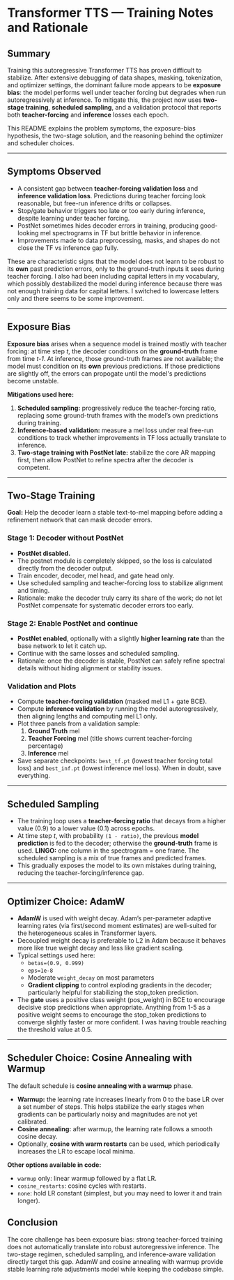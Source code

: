 # Transformer TTS — Training Notes and Rationale

## Summary
Training this autoregressive Transformer TTS has proven difficult to stabilize. After extensive debugging of data shapes, masking, tokenization, and optimizer settings, the dominant failure mode appears to be **exposure bias**: the model performs well under teacher forcing but degrades when run autoregressively at inference. To mitigate this, the project now uses **two-stage training**, **scheduled sampling**, and a validation protocol that reports both **teacher-forcing** and **inference** losses each epoch.

This README explains the problem symptoms, the exposure-bias hypothesis, the two-stage solution, and the reasoning behind the optimizer and scheduler choices.

---

## Symptoms Observed
- A consistent gap between **teacher-forcing validation loss** and **inference validation loss**. Predictions during teacher forcing look reasonable, but free-run inference drifts or collapses.
- Stop/gate behavior triggers too late or too early during inference, despite learning under teacher forcing.
- PostNet sometimes hides decoder errors in training, producing good-looking mel spectrograms in TF but brittle behavior in inference.
- Improvements made to data preprocessing, masks, and shapes do not close the TF vs inference gap fully.

These are characteristic signs that the model does not learn to be robust to its **own** past prediction errors, only to the ground-truth inputs it sees during teacher forcing. I also had been including capital letters in my vocabulary, which possibly destabilized the model during inference because there was not enough training data for capital letters. I switched to lowercase letters only and there seems to be some improvement. 

---

## Exposure Bias 
**Exposure bias** arises when a sequence model is trained mostly with teacher forcing: at time step *t*, the decoder conditions on the **ground-truth** frame from time *t-1*. At inference, those ground-truth frames are not available; the model must condition on its **own** previous predictions. If those predictions are slightly off, the errors can propogate until the model's predictions become unstable.

**Mitigations used here:**
1. **Scheduled sampling:** progressively reduce the teacher-forcing ratio, replacing some ground-truth frames with the model’s own predictions during training.
2. **Inference-based validation:** measure a mel loss under real free-run conditions to track whether improvements in TF loss actually translate to inference.
3. **Two-stage training with PostNet late:** stabilize the core AR mapping first, then allow PostNet to refine spectra after the decoder is competent.

---

## Two-Stage Training
**Goal:** Help the decoder learn a stable text-to-mel mapping before adding a refinement network that can mask decoder errors.

### Stage 1: Decoder without PostNet
- **PostNet disabled.**
- The postnet module is completely skipped, so the loss is calculated directly from the decoder output.
- Train encoder, decoder, mel head, and gate head only.
- Use scheduled sampling and teacher-forcing loss to stabilize alignment and timing.
- Rationale: make the decoder truly carry its share of the work; do not let PostNet compensate for systematic decoder errors too early.

### Stage 2: Enable PostNet and continue
- **PostNet enabled**, optionally with a slightly **higher learning rate** than the base network to let it catch up.
- Continue with the same losses and scheduled sampling.
- Rationale: once the decoder is stable, PostNet can safely refine spectral details without hiding alignment or stability issues.

### Validation and Plots 
- Compute **teacher-forcing validation** (masked mel L1 + gate BCE).
- Compute **inference validation** by running the model autoregressively, then aligning lengths and computing mel L1 only.
- Plot three panels from a validation sample:
  1. **Ground Truth** mel
  2. **Teacher Forcing** mel (title shows current teacher-forcing percentage)
  3. **Inference** mel
- Save separate checkpoints: `best_tf.pt` (lowest teacher forcing total loss) and `best_inf.pt` (lowest inference mel loss). When in doubt, save everything. 

---

## Scheduled Sampling
- The training loop uses a **teacher-forcing ratio** that decays from a higher value (0.9) to a lower value (0.1) across epochs.
- At time step *t*, with probability `(1 - ratio)`, the previous **model prediction** is fed to the decoder; otherwise the **ground-truth** frame is used. **LINGO:** one column in the spectrogram = one frame. The scheduled sampling is a mix of true frames and predicted frames. 
- This gradually exposes the model to its own mistakes during training, reducing the teacher-forcing/inference gap.


---

## Optimizer Choice: AdamW
- **AdamW** is used with weight decay. Adam’s per-parameter adaptive learning rates (via first/second moment estimates) are well-suited for the heterogeneous scales in Transformer layers.
- Decoupled weight decay is preferable to L2 in Adam because it behaves more like true weight decay and less like gradient scaling.
- Typical settings used here:
  - `betas=(0.9, 0.999)`
  - `eps=1e-8`
  - Moderate `weight_decay` on most parameters
  - **Gradient clipping** to control exploding gradients in the decoder; particularly helpful for stabilizing the stop_token prediction.
- The **gate** uses a positive class weight (pos_weight) in BCE to encourage decisive stop predictions when appropriate. Anything from 1-5 as a positive weight seems to encourage the stop_token predictions to converge slightly faster or more confident. I was having trouble reaching the threshold value at 0.5.


---

## Scheduler Choice: Cosine Annealing with Warmup
The default schedule is **cosine annealing with a warmup** phase.

- **Warmup:** the learning rate increases linearly from 0 to the base LR over a set number of steps. This helps stabilize the early stages when gradients can be particularly noisy and magnitudes are not yet calibrated.
- **Cosine annealing:** after warmup, the learning rate follows a smooth cosine decay.
- Optionally, **cosine with warm restarts** can be used, which periodically increases the LR to escape local minima.
  
**Other options available in code:**
- `warmup` only: linear warmup followed by a flat LR.
- `cosine_restarts`: cosine cycles with restarts.
- `none`: hold LR constant (simplest, but you may need to lower it and train longer).

## Conclusion
The core challenge has been exposure bias: strong teacher-forced training does not automatically translate into robust autoregressive inference. The two-stage regimen, scheduled sampling, and inference-aware validation directly target this gap. AdamW and cosine annealing with warmup provide stable learning rate adjustments model while keeping the codebase simple.
